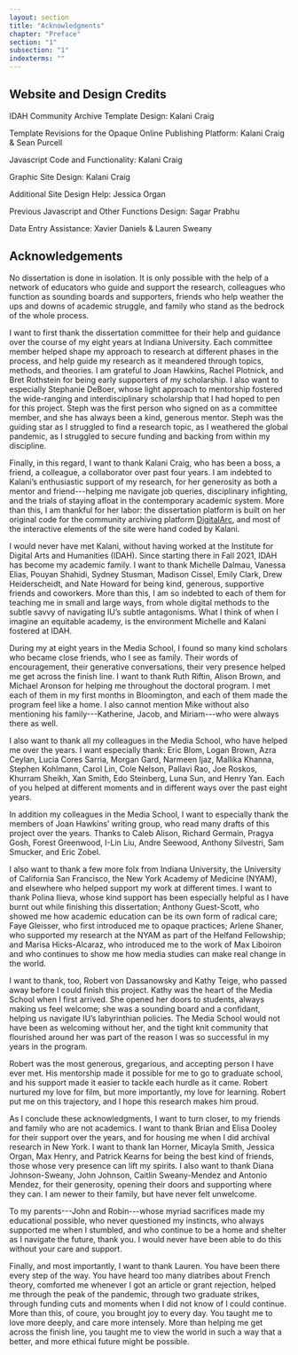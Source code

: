 ```yaml
---
layout: section
title: "Acknowledgments"
chapter: "Preface"
section: "1"
subsection: "1"
indexterms: ""
---
```


## Website and Design Credits 

IDAH Community Archive Template Design: Kalani Craig

Template Revisions for the Opaque Online Publishing Platform: Kalani Craig & Sean Purcell

Javascript Code and Functionality: Kalani Craig

Graphic Site Design: Kalani Craig

Additional Site Design Help: Jessica Organ

Previous Javascript and Other Functions Design: Sagar Prabhu

Data Entry Assistance: Xavier Daniels & Lauren Sweany

## Acknowledgements

No dissertation is done in isolation. It is only possible with the help of a network of educators who guide and support the research, colleagues who function as sounding boards and supporters, friends who help weather the ups and downs of academic struggle, and family who stand as the bedrock of the whole process.

I want to first thank the dissertation committee for their help and guidance over the course of my eight years at Indiana University. Each committee member helped shape my approach to research at different phases in the process, and help guide my research as it meandered through topics, methods, and theories. I am grateful to Joan Hawkins, Rachel Plotnick, and Bret Rothstein for being early supporters of my scholarship.	I also want to especially Stephanie DeBoer, whose light approach to mentorship fostered the wide-ranging and interdisciplinary scholarship that I had hoped to pen for this project. Steph was the first person who signed on as a committee member, and she has always been a kind, generous mentor. Steph was the guiding star as I struggled to find a research topic, as I weathered the global pandemic, as I struggled to secure funding and backing from within my discipline.

Finally, in this regard, I want to thank Kalani Craig, who has been a boss, a friend, a colleague, a collaborator over past four years. I am indebted to Kalani’s enthusiastic support of my research, for her generosity as both a mentor and friend---helping me navigate job queries, disciplinary infighting, and the trials of staying afloat in the contemporary academic system. More than this, I am thankful for her labor: the dissertation platform is built on her original code for the community archiving platform [DigitalArc](https://digitalarcplatform.github.io/), and most of the interactive elements of the site were hand coded by Kalani. 

I would never have met Kalani, without having worked at the Institute for Digital Arts and Humanities (IDAH). Since starting there in Fall 2021, IDAH has become my academic family. I want to thank Michelle Dalmau, Vanessa Elias, Pouyan Shahidi, Sydney Stusman, Madison Cissel, Emily Clark, Drew Heiderscheidt, and Nate Howard for being kind, generous, supportive friends and coworkers. More than this, I am so indebted to each of them for teaching me in small and large ways, from whole digital methods to the subtle savvy of navigating IU’s subtle antagonisms. What I think of when I  imagine an equitable academy, is the environment Michelle and Kalani fostered at IDAH.

During my at eight years in the Media School, I found so many kind scholars who became close friends, who I see as family. Their words of encouragement, their generative conversations, their very presence helped me get across the finish line. I want to thank Ruth Riftin, Alison Brown, and Michael Aronson for helping me throughout the doctoral program. I met each of them in my first months in Bloomington, and each of them made the program feel like a home.  I also cannot mention Mike without also mentioning his family---Katherine, Jacob, and Miriam---who were always there as well.

I also want to thank all my colleagues in the Media School, who have helped me over the years. I want especially thank: Eric Blom, Logan Brown, Azra Ceylan, Lucia Cores Sarria, Morgan Gard, Narmeen Ijaz, Mallika Khanna, Stephen Kohlmann, Carol Lin, Cole Nelson, Pallavi Rao, Joe Roskos, Khurram Sheikh, Xan Smith, Edo Steinberg, Luna Sun, and Henry Yan. Each of you helped at different moments and in different ways over the past eight years.

In addition my colleagues in the Media School, I want to especially thank the members of Joan Hawkins’ writing group, who read many drafts of this project over the years. Thanks to Caleb Alison, Richard Germain, Pragya Gosh, Forest Greenwood, I-Lin Liu, Andre Seewood, Anthony Silvestri, Sam Smucker, and Eric Zobel.

I also want to thank a few more folx from Indiana University, the University of California San Francisco, the New York Academy of Medicine (NYAM), and elsewhere who helped support my work at different times. I want to thank Polina Ilieva, whose kind support has been especially helpful as I have burnt out while finishing this dissertation; Anthony Guest-Scott, who showed me how academic education can be its own form of radical care; Faye Gleisser, who first introduced me to opaque practices; Arlene Shaner, who supported my research at the NYAM as part of the Helfand Fellowship; and Marisa Hicks-Alcaraz, who introduced me to the work of Max Liboiron and who continues to show me how media studies can make real change in the world.

I want to thank, too, Robert von Dassanowsky and Kathy Teige, who passed away before I could finish this project. Kathy was the heart of the Media School when I first arrived. She opened her doors to students, always making us feel welcome; she was a sounding board and a confidant, helping us navigate IU’s labyrinthian policies. The Media School would not have been as welcoming without her, and the tight knit community that flourished around her was part of the reason I was so successful in my years in the program.

Robert was the most generous, gregarious, and accepting person I have ever met. His mentorship made it possible for me to go to graduate school, and his support made it easier to tackle each hurdle as it came. Robert nurtured my love for film, but more importantly, my love for learning. Robert put me on this trajectory, and I hope this research makes him proud.

As I conclude these acknowledgments, I want to turn closer, to my friends and family who are not academics. I want to thank Brian and Elisa Dooley for their support over the years, and for housing me when I did archival research in New York. I want to thank Ian Horner, Micayla Smith, Jessica Organ, Max Henry, and Patrick Kearns for being the best kind of friends, those whose very presence can lift my spirits. I also want to thank Diana Johnson-Sweany, John Johnson, Caitlin Sweany-Mendez and Antonio Mendez, for their generosity, opening their doors and supporting where they can. I am newer to their family, but have never felt unwelcome.

To my parents---John and Robin---whose myriad sacrifices made my educational possible, who never questioned my instincts, who always supported me when I stumbled, and who continue to be a home and shelter as I navigate the future, thank you. I would never have been able to do this without your care and support.

Finally, and most importantly, I want to thank Lauren. You have been there every step of the way. You have heard too many diatribes about French theory, comforted me whenever I got an article or grant rejection, helped me through the peak of the pandemic, through two graduate strikes, through funding cuts and moments when I did not know of I could continue. More than this, of coure, you brought joy to every day. You taught me to love more deeply, and care more intensely. More than helping me get across the finish line, you taught me to view the world in such a way that a better, and more ethical future might be possible.